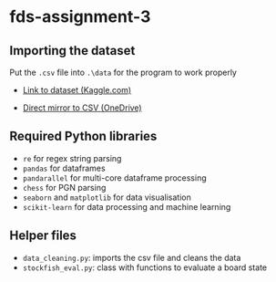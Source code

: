 # fds-assignment-3

## Importing the dataset
Put the `.csv` file into `.\data` for the program to work properly

- [Link to dataset (Kaggle.com)](https://www.kaggle.com/datasets/adityajha1504/chesscom-user-games-60000-games)

- [Direct mirror to CSV (OneDrive)](https://uoe-my.sharepoint.com/:f:/g/personal/s2202694_ed_ac_uk/Eht2Vq26VG1EjXjnz3wL6rkB2JgYYlPw_-jtvzLpkVJp6w?e=eStOrq)

## Required Python libraries
- `re` for regex string parsing
- `pandas` for dataframes
- `pandarallel` for multi-core dataframe processing
- `chess` for PGN parsing
- `seaborn` and `matplotlib` for data visualisation
- `scikit-learn` for data processing and machine learning

## Helper files
- `data_cleaning.py`: imports the csv file and cleans the data
- `stockfish_eval.py`: class with functions to evaluate a board state